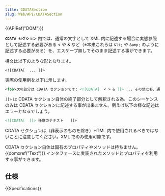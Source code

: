 ```yaml
---
title: CDATASection
slug: Web/API/CDATASection
---
```


{{APIRef("DOM")}}

**`CDATA セクション`** 内では、通常の文字として XML 内に記述する場合に実態参照として記述する必要がある < や & など（※本来これらは `&lt;` や `&amp;` のように記述する必要がある）を、エスケープ無しでそのまま記述する事ができます。

構文は以下のような形となります。

```
<![CDATA[  ... ]]>
```

実際の使用例を以下に示します。

```xml
<foo>次の部分は CDATA セクションです: <![CDATA[  < > & ]]> ... その他にも、通常エスケープが必要な文字を全てエスケープ無しで記述可能。</foo>
```

`]]>` は CDATA セクション自体の終了部分として解釈される為、このシーケンスのみは CDATA セクションに記述する事が出来ません。例えば以下の様な記述はエラーとなるでしょう。

```xml
<![CDATA[  ]]> 任意のテキスト   ]]>
```

CDATA セクションは（非表示のものを除き）HTML 内で使用されるべきではないことに注意してください。XML でのみ使用可能です。

CDATA セクション自体は固有のプロパティやメソッドは持ちません。{{domxref("Text")}} インタフェースに実装されたメソッドとプロパティを利用する事ができます。

## 仕様

{{Specifications}}
